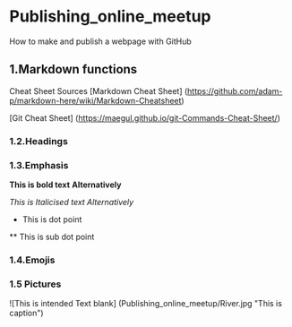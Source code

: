 # Publishing_online_meetup
How to make and publish a webpage with GitHub

## 1.Markdown functions
Cheat Sheet Sources
  [Markdown Cheat Sheet] (https://github.com/adam-p/markdown-here/wiki/Markdown-Cheatsheet)
  
  [Git Cheat Sheet] (https://maegul.github.io/git-Commands-Cheat-Sheet/)
  
### 1.2.Headings

### 1.3.Emphasis
  **This is bold text**
  __Alternatively__
  
  *This is Italicised text*
  _Alternatively_
  
  * This is dot point
  
  ** This is sub dot point
  
  ### 1.4.Emojis
  
  ### 1.5 Pictures
  ![This is intended Text blank] (Publishing_online_meetup/River.jpg "This is caption")
  


